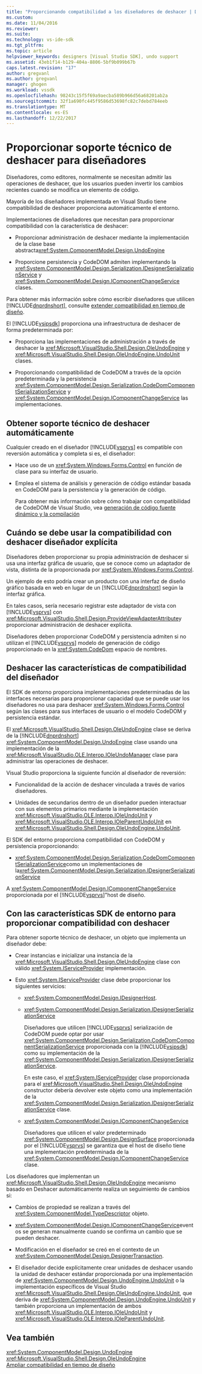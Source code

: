 ```yaml
---
title: "Proporcionando compatibilidad a los diseñadores de deshacer | Documentos de Microsoft"
ms.custom: 
ms.date: 11/04/2016
ms.reviewer: 
ms.suite: 
ms.technology: vs-ide-sdk
ms.tgt_pltfrm: 
ms.topic: article
helpviewer_keywords: designers [Visual Studio SDK], undo support
ms.assetid: 43eb1f14-b129-404a-8806-5bf9b099b67b
caps.latest.revision: "17"
author: gregvanl
ms.author: gregvanl
manager: ghogen
ms.workload: vssdk
ms.openlocfilehash: 98243c15f5f69a9aecba589b966d56a68201ab2a
ms.sourcegitcommit: 32f1a690fc445f9586d53698fc82c7debd784eeb
ms.translationtype: MT
ms.contentlocale: es-ES
ms.lasthandoff: 12/22/2017
---
```

# <a name="supplying-undo-support-to-designers"></a>Proporcionar soporte técnico de deshacer para diseñadores
Diseñadores, como editores, normalmente se necesitan admitir las operaciones de deshacer, que los usuarios pueden invertir los cambios recientes cuando se modifica un elemento de código.  
  
 Mayoría de los diseñadores implementada en Visual Studio tiene compatibilidad de deshacer proporciona automáticamente el entorno.  
  
 Implementaciones de diseñadores que necesitan para proporcionar compatibilidad con la característica de deshacer:  
  
-   Proporcionar administración de deshacer mediante la implementación de la clase base abstracta<xref:System.ComponentModel.Design.UndoEngine>  
  
-   Proporcione persistencia y CodeDOM admiten implementando la <xref:System.ComponentModel.Design.Serialization.IDesignerSerializationService> y <xref:System.ComponentModel.Design.IComponentChangeService> clases.  
  
 Para obtener más información sobre cómo escribir diseñadores que utilicen [!INCLUDE[dnprdnshort](../code-quality/includes/dnprdnshort_md.md)], consulte [extender compatibilidad en tiempo de diseño](http://msdn.microsoft.com/Library/d6ac8a6a-42fd-4bc8-bf33-b212811297e2).  
  
 El [!INCLUDE[vsipsdk](../extensibility/includes/vsipsdk_md.md)] proporciona una infraestructura de deshacer de forma predeterminada por:  
  
-   Proporciona las implementaciones de administración a través de deshacer la <xref:Microsoft.VisualStudio.Shell.Design.OleUndoEngine> y <xref:Microsoft.VisualStudio.Shell.Design.OleUndoEngine.UndoUnit> clases.  
  
-   Proporcionando compatibilidad de CodeDOM a través de la opción predeterminada y la persistencia <xref:System.ComponentModel.Design.Serialization.CodeDomComponentSerializationService> y <xref:System.ComponentModel.Design.IComponentChangeService> las implementaciones.  
  
## <a name="obtaining-undo-support-automatically"></a>Obtener soporte técnico de deshacer automáticamente  
 Cualquier creado en el diseñador [!INCLUDE[vsprvs](../code-quality/includes/vsprvs_md.md)] es compatible con reversión automática y completa si es, el diseñador:  
  
-   Hace uso de un <xref:System.Windows.Forms.Control> en función de clase para su interfaz de usuario.  
  
-   Emplea el sistema de análisis y generación de código estándar basada en CodeDOM para la persistencia y la generación de código.  
  
     Para obtener más información sobre cómo trabajar con compatibilidad de CodeDOM de Visual Studio, vea [generación de código fuente dinámico y la compilación](/dotnet/framework/reflection-and-codedom/dynamic-source-code-generation-and-compilation)  
  
## <a name="when-to-use-explicit-designer-undo-support"></a>Cuándo se debe usar la compatibilidad con deshacer diseñador explícita  
 Diseñadores deben proporcionar su propia administración de deshacer si usa una interfaz gráfica de usuario, que se conoce como un adaptador de vista, distinta de la proporcionada por <xref:System.Windows.Forms.Control>.  
  
 Un ejemplo de esto podría crear un producto con una interfaz de diseño gráfico basada en web en lugar de un [!INCLUDE[dnprdnshort](../code-quality/includes/dnprdnshort_md.md)] según la interfaz gráfica.  
  
 En tales casos, sería necesario registrar este adaptador de vista con [!INCLUDE[vsprvs](../code-quality/includes/vsprvs_md.md)] con <xref:Microsoft.VisualStudio.Shell.Design.ProvideViewAdapterAttribute>y proporcionar administración de deshacer explícita.  
  
 Diseñadores deben proporcionar CodeDOM y persistencia admiten si no utilizan el [!INCLUDE[vsprvs](../code-quality/includes/vsprvs_md.md)] modelo de generación de código proporcionado en la <xref:System.CodeDom> espacio de nombres.  
  
## <a name="undo-support-features-of-the-designer"></a>Deshacer las características de compatibilidad del diseñador  
 El SDK de entorno proporciona implementaciones predeterminadas de las interfaces necesarias para proporcionar capacidad que se puede usar los diseñadores no usa para deshacer <xref:System.Windows.Forms.Control> según las clases para sus interfaces de usuario o el modelo CodeDOM y persistencia estándar.  
  
 El <xref:Microsoft.VisualStudio.Shell.Design.OleUndoEngine> clase se deriva de la [!INCLUDE[dnprdnshort](../code-quality/includes/dnprdnshort_md.md)] <xref:System.ComponentModel.Design.UndoEngine> clase usando una implementación de la <xref:Microsoft.VisualStudio.OLE.Interop.IOleUndoManager> clase para administrar las operaciones de deshacer.  
  
 Visual Studio proporciona la siguiente función al diseñador de reversión:  
  
-   Funcionalidad de la acción de deshacer vinculada a través de varios diseñadores.  
  
-   Unidades de secundarios dentro de un diseñador pueden interactuar con sus elementos primarios mediante la implementación <xref:Microsoft.VisualStudio.OLE.Interop.IOleUndoUnit> y <xref:Microsoft.VisualStudio.OLE.Interop.IOleParentUndoUnit> en <xref:Microsoft.VisualStudio.Shell.Design.OleUndoEngine.UndoUnit>.  
  
 El SDK del entorno proporciona compatibilidad con CodeDOM y persistencia proporcionando:  
  
-   <xref:System.ComponentModel.Design.Serialization.CodeDomComponentSerializationService>como un implementaciones de la<xref:System.ComponentModel.Design.Serialization.IDesignerSerializationService>  
  
 A <xref:System.ComponentModel.Design.IComponentChangeService> proporcionada por el [!INCLUDE[vsprvs](../code-quality/includes/vsprvs_md.md)]"host de diseño.  
  
## <a name="using-the-environment-sdk-features-to-supply-undo-support"></a>Con las características SDK de entorno para proporcionar compatibilidad con deshacer  
 Para obtener soporte técnico de deshacer, un objeto que implementa un diseñador debe:  
  
-   Crear instancias e inicializar una instancia de la <xref:Microsoft.VisualStudio.Shell.Design.OleUndoEngine> clase con válido <xref:System.IServiceProvider> implementación.  
  
-   Esto <xref:System.IServiceProvider> clase debe proporcionar los siguientes servicios:  
  
    -   <xref:System.ComponentModel.Design.IDesignerHost>.  
  
    -   <xref:System.ComponentModel.Design.Serialization.IDesignerSerializationService>  
  
         Diseñadores que utilicen [!INCLUDE[vsprvs](../code-quality/includes/vsprvs_md.md)] serialización de CodeDOM puede optar por usar <xref:System.ComponentModel.Design.Serialization.CodeDomComponentSerializationService> proporcionada con la [!INCLUDE[vsipsdk](../extensibility/includes/vsipsdk_md.md)] como su implementación de la <xref:System.ComponentModel.Design.Serialization.IDesignerSerializationService>.  
  
         En este caso, el <xref:System.IServiceProvider> clase proporcionada para el <xref:Microsoft.VisualStudio.Shell.Design.OleUndoEngine> constructor debería devolver este objeto como una implementación de la <xref:System.ComponentModel.Design.Serialization.IDesignerSerializationService> clase.  
  
    -   <xref:System.ComponentModel.Design.IComponentChangeService>  
  
         Diseñadores que utilicen el valor predeterminado <xref:System.ComponentModel.Design.DesignSurface> proporcionada por el [!INCLUDE[vsprvs](../code-quality/includes/vsprvs_md.md)] se garantiza que el host de diseño tiene una implementación predeterminada de la <xref:System.ComponentModel.Design.IComponentChangeService> clase.  
  
 Los diseñadores que implementan un <xref:Microsoft.VisualStudio.Shell.Design.OleUndoEngine> mecanismo basado en Deshacer automáticamente realiza un seguimiento de cambios si:  
  
-   Cambios de propiedad se realizan a través del <xref:System.ComponentModel.TypeDescriptor> objeto.  
  
-   <xref:System.ComponentModel.Design.IComponentChangeService>eventos se generan manualmente cuando se confirma un cambio que se pueden deshacer.  
  
-   Modificación en el diseñador se creó en el contexto de un <xref:System.ComponentModel.Design.DesignerTransaction>.  
  
-   El diseñador decide explícitamente crear unidades de deshacer usando la unidad de deshacer estándar proporcionada por una implementación de <xref:System.ComponentModel.Design.UndoEngine.UndoUnit> o la implementación específicos de Visual Studio <xref:Microsoft.VisualStudio.Shell.Design.OleUndoEngine.UndoUnit>, que deriva de <xref:System.ComponentModel.Design.UndoEngine.UndoUnit> y también proporciona un implementación de ambos <xref:Microsoft.VisualStudio.OLE.Interop.IOleUndoUnit> y <xref:Microsoft.VisualStudio.OLE.Interop.IOleParentUndoUnit>.  
  
## <a name="see-also"></a>Vea también  
 <xref:System.ComponentModel.Design.UndoEngine>   
 <xref:Microsoft.VisualStudio.Shell.Design.OleUndoEngine>   
 [Ampliar compatibilidad en tiempo de diseño](http://msdn.microsoft.com/Library/d6ac8a6a-42fd-4bc8-bf33-b212811297e2)